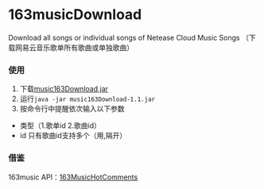 # 163musicDownload

Download all songs or individual songs of Netease Cloud Music Songs （下载网易云音乐歌单所有歌曲或单独歌曲）

### 使用
1. 下载[music163Download.jar](https://github.com/zonas0574/163musicDownload/releases/latest)
2. 运行`java -jar music163Download-1.1.jar`
3. 按命令行中提醒依次输入以下参数
  - 类型（1.歌单id 2.歌曲id）
  - id 只有歌曲id支持多个（用,隔开）

### 借鉴
163music API：[163MusicHotComments](https://github.com/zonas0574/163MusicHotComments/blob/master/src/main/java/zonas/MusicAPI.java)
